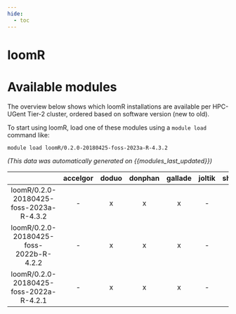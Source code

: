 ```yaml
---
hide:
  - toc
---
```


loomR
=====

# Available modules


The overview below shows which loomR installations are available per HPC-UGent Tier-2 cluster, ordered based on software version (new to old).

To start using loomR, load one of these modules using a `module load` command like:

```shell
module load loomR/0.2.0-20180425-foss-2023a-R-4.3.2
```

*(This data was automatically generated on {{modules_last_updated}})*  

| |accelgor|doduo|donphan|gallade|joltik|shinx|
| :---: | :---: | :---: | :---: | :---: | :---: | :---: |
|loomR/0.2.0-20180425-foss-2023a-R-4.3.2|-|x|x|x|-|-|
|loomR/0.2.0-20180425-foss-2022b-R-4.2.2|-|x|x|x|-|-|
|loomR/0.2.0-20180425-foss-2022a-R-4.2.1|-|x|x|x|-|-|
